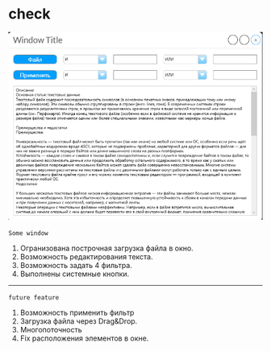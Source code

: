 # check

![screenshot](screens/screen.png?raw=true)

`Some window`
1. Огранизована построчная загрузка файла в окно.
2. Возможность редактирования текста.
3. Возможность задать 4 фильтра.
4. Выполнены системные кнопки.


---
`future feature`
1. Возможность применить фильтр
2. Загрузка файла через Drag&Drop.
3. Многопоточность
4. Fix расположения элементов в окне.
